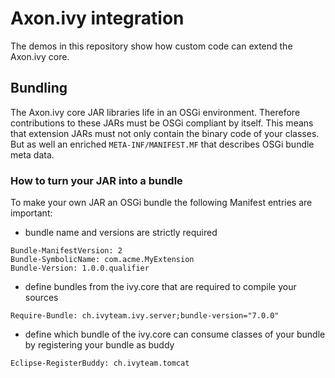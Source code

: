 # Axon.ivy integration
The demos in this repository show how custom code can extend the Axon.ivy core.

## Bundling
The Axon.ivy core JAR libraries life in an OSGi environment. Therefore contributions to these JARs must be OSGi compliant by itself. This means that extension JARs must not only contain the binary code of your classes. But as well an enriched `META-INF/MANIFEST.MF` that describes OSGi bundle meta data.

### How to turn your JAR into a bundle
To make your own JAR an OSGi bundle the following Manifest entries are important:
- bundle name and versions are strictly required
```
Bundle-ManifestVersion: 2
Bundle-SymbolicName: com.acme.MyExtension
Bundle-Version: 1.0.0.qualifier
```
- define bundles from the ivy.core that are required to compile your sources
```
Require-Bundle: ch.ivyteam.ivy.server;bundle-version="7.0.0"
```
- define which bundle of the ivy.core can consume classes of your bundle by registering your bundle as buddy
```
Eclipse-RegisterBuddy: ch.ivyteam.tomcat
```

